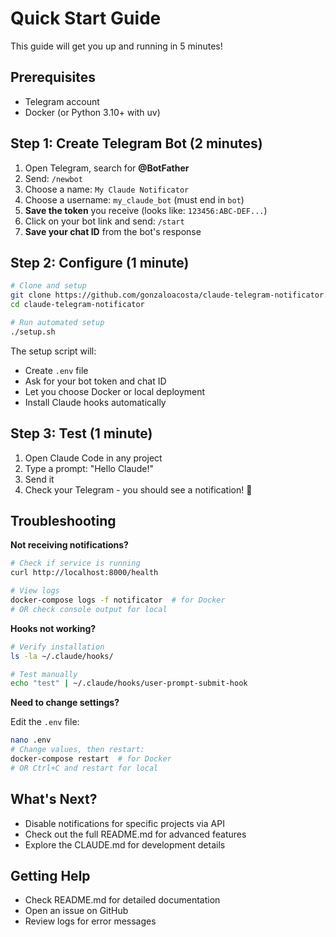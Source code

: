 # Quick Start Guide

This guide will get you up and running in 5 minutes!

## Prerequisites

- Telegram account
- Docker (or Python 3.10+ with uv)

## Step 1: Create Telegram Bot (2 minutes)

1. Open Telegram, search for **@BotFather**
2. Send: `/newbot`
3. Choose a name: `My Claude Notificator`
4. Choose a username: `my_claude_bot` (must end in `bot`)
5. **Save the token** you receive (looks like: `123456:ABC-DEF...`)
6. Click on your bot link and send: `/start`
7. **Save your chat ID** from the bot's response

## Step 2: Configure (1 minute)

```bash
# Clone and setup
git clone https://github.com/gonzaloacosta/claude-telegram-notificator.git
cd claude-telegram-notificator

# Run automated setup
./setup.sh
```

The setup script will:
- Create `.env` file
- Ask for your bot token and chat ID
- Let you choose Docker or local deployment
- Install Claude hooks automatically

## Step 3: Test (1 minute)

1. Open Claude Code in any project
2. Type a prompt: "Hello Claude!"
3. Send it
4. Check your Telegram - you should see a notification! 🎉

## Troubleshooting

**Not receiving notifications?**

```bash
# Check if service is running
curl http://localhost:8000/health

# View logs
docker-compose logs -f notificator  # for Docker
# OR check console output for local
```

**Hooks not working?**

```bash
# Verify installation
ls -la ~/.claude/hooks/

# Test manually
echo "test" | ~/.claude/hooks/user-prompt-submit-hook
```

**Need to change settings?**

Edit the `.env` file:
```bash
nano .env
# Change values, then restart:
docker-compose restart  # for Docker
# OR Ctrl+C and restart for local
```

## What's Next?

- Disable notifications for specific projects via API
- Check out the full README.md for advanced features
- Explore the CLAUDE.md for development details

## Getting Help

- Check README.md for detailed documentation
- Open an issue on GitHub
- Review logs for error messages
